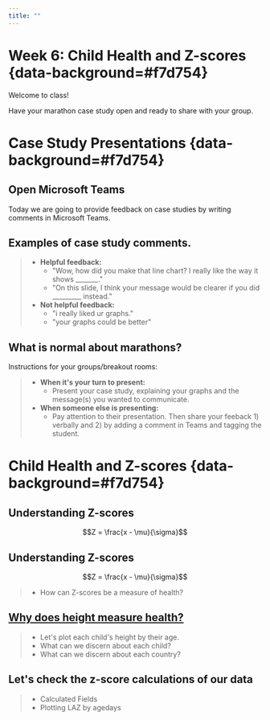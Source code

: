 ```yaml
---
title: ""
---
```


# Week 6: Child Health and Z-scores  {data-background=#f7d754}

Welcome to class! 

Have your marathon case study open and ready to share with your group.

# Case Study Presentations  {data-background=#f7d754}

## Open Microsoft Teams

Today we are going to provide feedback on case studies by writing comments in Microsoft Teams.

## Examples of case study comments.

>- **Helpful feedback:**
>   - "Wow, how did you make that line chart? I really like the way it shows _______."
>   - "On this slide, I think your message would be clearer if you did _________ instead."
>- **Not helpful feedback:**
>   - "i really liked ur graphs."
>   - "your graphs could be better"

## What is normal about marathons?

Instructions for your groups/breakout rooms:

>- **When it's your turn to present:**
>   - Present your case study, explaining your graphs and the message(s) you wanted to communicate.
>- **When someone else is presenting:** 
>   - Pay attention to their presentation. Then share your feeback 1) verbally and 2) by adding a comment in Teams and tagging the student.


<!-------
# Good Reads {data-background=#6897bb}

## Chapter 7: Persuasion or Manipulation? (Truncated Axes)

> - **The truncated axes:** complicated but should be used with thought.

![](images/gc/Ch7_truncated_2.png)

## Chapter 7: Persuasion or Manipulation? (Dual Axes)

> - It creates a relationship by [fiat](https://www.google.com/search?sxsrf=ALeKk01gVeWIh-n6E7yRv4vuGSwK3Ggy8A%3A1590605433288&ei=ebbOXoaMEbbP0PEP_LGc8AU&q=fiat+definition&oq=fiat+def&gs_lcp=CgZwc3ktYWIQAxgAMgoIABCRAhBGEPkBMgUIABCRAjICCAAyAggAMgIIADICCAAyAggAMgIIADICCAAyAggAOgQIABBHOgQIABBDOgcIABAUEIcCUPEzWOg-YJdSaABwAXgAgAFbiAHQApIBATSYAQCgAQGqAQdnd3Mtd2l6&sclient=psy-ab).

![](images/gc/Ch7_dual Axes.png)

## Chapter 7: Persuasion or Manipulation? (Maps)

![](images/gc/Ch7_maps_area_combined.png)

# Tableau Tools {data-background=#6897bb}

## Tools questions

> - [Grouping](https://www.tableau.com/learn/tutorials/on-demand/grouping)
> - [Filtering](https://www.tableau.com/learn/tutorials/on-demand/ways-filter)
> - [Annotations](https://help.tableau.com/current/pro/desktop/en-us/annotations_annotations_add.htm)
------>

# Child Health and Z-scores {data-background=#f7d754}

## Understanding Z-scores 

$$Z = \frac{x - \mu}{\sigma}$$

## Understanding Z-scores 

$$Z = \frac{x - \mu}{\sigma}$$

> - How can Z-scores be a measure of health?

## [Why does height measure health?](https://www.who.int/nutgrowthdb/about/introduction/en/index2.html)

> - Let's plot each child's height by their age.
> - What can we discern about each child?
> - What can we discern about each country?

## Let's check the z-score calculations of our data

> - Calculated Fields
> - Plotting LAZ by agedays 

